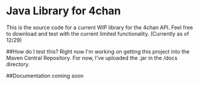 # Java Library for 4chan

This is the source code for a current WIP library for the 4chan API. 
Feel free to download and test with the current limited functionality. (Currently as of 12/29)

##How do I test this?
Right now I'm working on getting this project into the Maven Central Repository. For now, I've uploaded the .jar in the /docs directory. 

##Documentation
coming soon